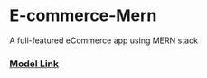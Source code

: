 # E-commerce-Mern
A full-featured eCommerce app using MERN stack
### [Model Link](https://app.eraser.io/workspace/73KxBELAeiQtoAACTV5G?origin=share)
